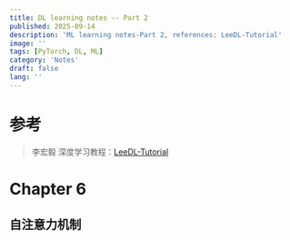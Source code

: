 ```yaml
---
title: DL learning notes -- Part 2
published: 2025-09-14
description: 'ML learning notes-Part 2, references: LeeDL-Tutorial'
image: ''
tags: [PyTorch, DL, ML]
category: 'Notes'
draft: false 
lang: ''
---
```


# 参考

> 李宏毅 深度学习教程：[LeeDL-Tutorial](https://github.com/datawhalechina/leedl-tutorial)

# Chapter 6

## 自注意力机制
